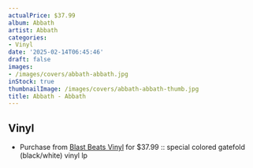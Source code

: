```yaml
---
actualPrice: $37.99
album: Abbath
artist: Abbath
categories:
- Vinyl
date: '2025-02-14T06:45:46'
draft: false
images:
- /images/covers/abbath-abbath.jpg
inStock: true
thumbnailImage: /images/covers/abbath-abbath-thumb.jpg
title: Abbath - Abbath
---
```


## Vinyl
* Purchase from [Blast Beats Vinyl](https://blastbeatsvinyl.com/products/abbath-abbath-special-colored-gatefold-black-white-vinyl-lp) for $37.99 :: special colored gatefold (black/white) vinyl lp
